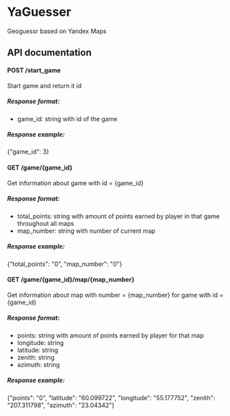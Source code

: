 # YaGuesser

Geoguessr based on Yandex Maps

## API documentation
#### POST /start_game
Start game and return it id
##### Response format:
* game_id: string with id of the game
##### Response example:
{"game_id": 3}

#### GET /game/{game_id}
Get information about game with id = {game_id}
##### Response format:
* total_points: string with amount of points earned by player in that game throughout all maps
* map_number: string with number of current map
##### Response example:
{"total_points": "0", "map_number": "0"}

#### GET /game/{game_id}/map/{map_number}
Get information about map with number = {map_number} for game with id = {game_id}
##### Response format:
* points: string with amount of points earned by player for that map
* longitude: string 
* latitude: string 
* zenith: string 
* azimuth: string 
##### Response example:
{"points": "0", "latitude": "60.099722", "longitude": "55.177752", "zenith": "207.311798", "azimuth": "23.04342"}

